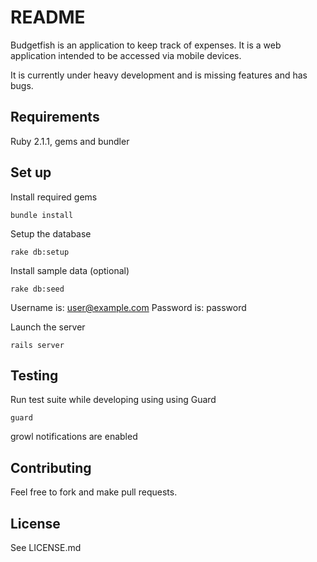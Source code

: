 # README

Budgetfish is an application to keep track of expenses.
It is a web application intended to be accessed via mobile devices.

It is currently under heavy development and is missing features and has bugs.

## Requirements

Ruby 2.1.1, gems and bundler

## Set up

Install required gems

    bundle install

Setup the database

    rake db:setup

Install sample data (optional)

    rake db:seed 

Username is: user@example.com
Password is: password

Launch the server 

    rails server

## Testing

Run test suite while developing using using Guard

    guard

growl notifications are enabled

## Contributing

Feel free to fork and make pull requests.

## License

See LICENSE.md
